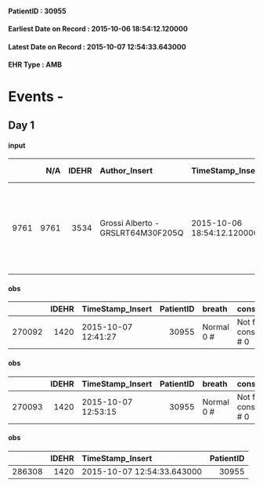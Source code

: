 
#### PatientID : 30955
#### Earliest Date on Record : 2015-10-06 18:54:12.120000
#### Latest Date on Record : 2015-10-07 12:54:33.643000
#### EHR Type : AMB

# Events - 

## Day 1

#### input
|      |    N/A |   IDEHR | Author_Insert                     | TimeStamp_Insert           | EHRType   |   PatientID |   IDDigitalSignDocument | persone_vicine   |   Unnamed: 0_x.1 |   IDANAMNESI_SOCIALE | Patient   | FamigliaAltro   | Paziente_T   | FamigliaAltro_T   |   Non_Rilevabile_x.1 | Note_Non_Rilevabile_x.1   | opt_Problemi   | chk_contr_sintomi   | opt_paziente_a   | opt_famiglia_a   | opt_adeguatezza   | opt_paziente_solo   | opt_presente_assente   | Caregiver_principale   | opt_capacita   | ds_familiari_coinv                                                                                                                  | opt_risorse_ec   | opt_paziente_ad   | opt_caregiver_ad   | Needs               | Domestic partnership   | Fragility                    |
|-----:|-------:|--------:|:----------------------------------|:---------------------------|:----------|------------:|------------------------:|:-----------------|-----------------:|---------------------:|:----------|:----------------|:-------------|:------------------|---------------------:|:--------------------------|:---------------|:--------------------|:-----------------|:-----------------|:------------------|:--------------------|:-----------------------|:-----------------------|:---------------|:------------------------------------------------------------------------------------------------------------------------------------|:-----------------|:------------------|:-------------------|:--------------------|:-----------------------|:-----------------------------|
| 9761 |   9761 |    3534 | Grossi Alberto - GRSLRT64M30F205Q | 2015-10-06 18:54:12.120000 | AMB       |       30955 |                  152493 | N/A              |             1583 |                 1094 | Si#1      | Si#1            | No#0         | Si#1              |                    0 | NR                        | No#0           | controllo sintomi#0 | Congruenti#1     | Congruenti#1     | Da valutare#2     | No#0                | Presente#1             | moglie Pierina         | Adeguato#0     | La d.ssa Gorni che ci segnala il paziente segnala che la moglie √® molto provata dal mese trascorso praticamente sempre in ospedale | Adeguate#1       | Totale#2          | Totale#2           | Clinici#0;Sociali#1 | Coniuge/Convivente#0   | sovraccarico assistenziale#4 |

#### obs
|        |   IDEHR | TimeStamp_Insert    |   PatientID | breath     | consolability           | body_language   | facial_expression           |
|-------:|--------:|:--------------------|------------:|:-----------|:------------------------|:----------------|:----------------------------|
| 270092 |    1420 | 2015-10-07 12:41:27 |       30955 | Normal 0 # | Not for consolation # 0 | Relaxed # 0     | Smiling or inexpressive # 0 |

#### obs
|        |   IDEHR | TimeStamp_Insert    |   PatientID | breath     | consolability           | body_language   | facial_expression           |
|-------:|--------:|:--------------------|------------:|:-----------|:------------------------|:----------------|:----------------------------|
| 270093 |    1420 | 2015-10-07 12:53:15 |       30955 | Normal 0 # | Not for consolation # 0 | Relaxed # 0     | Smiling or inexpressive # 0 |

#### obs
|        |   IDEHR | TimeStamp_Insert           |   PatientID |
|-------:|--------:|:---------------------------|------------:|
| 286308 |    1420 | 2015-10-07 12:54:33.643000 |       30955 |


